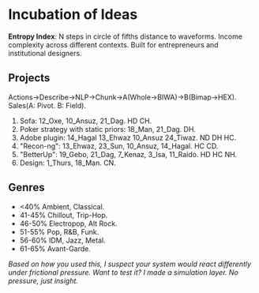 # Incubation of Ideas
**Entropy Index**: N steps in circle of fifths distance to waveforms. Income complexity across different contexts. Built for entrepreneurs and institutional designers.

<h2>Projects</h2>

Actions→Describe→NLP→Chunk→A(Whole→BIWA)→B(Bimap→HEX). Sales(A: Pivot. B: Field).

1. Sofa: 12_Oxe, 10_Ansuz, 21_Dag. HD CH.
2. Poker strategy with static priors: 18_Man, 21_Dag. DH.
3. Adobe plugin: 14_Hagal 13_Ehwaz 10_Ansuz 24_Tiwaz. ND DH HC.
4. "Recon-ng": 13_Ehwaz, 23_Sun, 10_Ansuz, 14_Hagal. HC CD.
5. "BetterUp": 19_Gebo, 21_Dag, 7_Kenaz, 3_Isa, 11_Raido. HD HC NH.
6. Design: 1_Thurs, 18_Man. CN. 

<h2>Genres</h2>

* <40% Ambient, Classical. 
* 41-45% Chillout, Trip-Hop.
* 46-50% Electropop, Alt Rock.
* 51-55% Pop, R&B, Funk. 
* 56-60% IDM, Jazz, Metal. 
* 61-65% Avant-Garde.

*Based on how you used this, I suspect your system would react differently under frictional pressure. Want to test it? I made a simulation layer. No pressure, just insight.*
